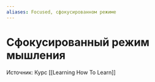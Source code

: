 ```yaml
---
aliases: Focused, сфокусированном режиме
---
```

# Сфокусированный режим мышления



Источник: Курс [[Learning How To Learn]]
